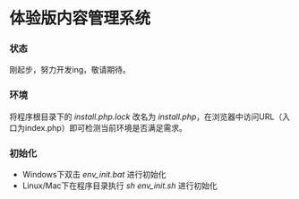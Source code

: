 体验版内容管理系统
==========

### 状态

刚起步，努力开发ing，敬请期待。

### 环境

将程序根目录下的 _install.php.lock_ 改名为 _install.php_，在浏览器中访问URL（入口为index.php）即可检测当前环境是否满足需求。

### 初始化

 * Windows下双击 _env\_init.bat_ 进行初始化
 * Linux/Mac下在程序目录执行 _sh env\_init.sh_ 进行初始化